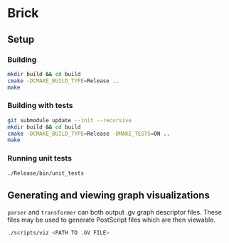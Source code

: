 # Brick

## Setup

### Building
```Bash
mkdir build && cd build
cmake -DCMAKE_BUILD_TYPE=Release ..
make
```
### Building with tests
```Bash
git submodule update --init --recursive
mkdir build && cd build
cmake -DCMAKE_BUILD_TYPE=Release -DMAKE_TESTS=ON ..
make
```
### Running unit tests
```Bash
./Release/bin/unit_tests
```

## Generating and viewing graph visualizations
```parser``` and ```transformer``` can both output .gv graph descriptor files. 
These files may be used to generate PostScript files which are then viewable.

```Bash
./scripts/viz <PATH TO .GV FILE>
```
